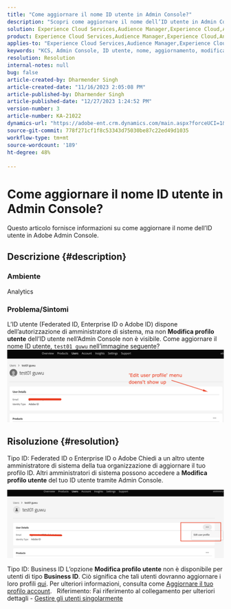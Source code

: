 ```yaml
---
title: "Come aggiornare il nome ID utente in Admin Console?"
description: "Scopri come aggiornare il nome dell’ID utente in Admin Console."
solution: Experience Cloud Services,Audience Manager,Experience Cloud,Analytics,Target,Admin
product: Experience Cloud Services,Audience Manager,Experience Cloud,Analytics,Target,Admin
applies-to: "Experience Cloud Services,Audience Manager,Experience Cloud,Analytics,Target,Admin"
keywords: "KCS, Admin Console, ID utente, nome, aggiornamento, modifica, "
resolution: Resolution
internal-notes: null
bug: false
article-created-by: Dharmender Singh
article-created-date: "11/16/2023 2:05:08 PM"
article-published-by: Dharmender Singh
article-published-date: "12/27/2023 1:24:52 PM"
version-number: 3
article-number: KA-21022
dynamics-url: "https://adobe-ent.crm.dynamics.com/main.aspx?forceUCI=1&pagetype=entityrecord&etn=knowledgearticle&id=2809f524-8984-ee11-8179-6045bd0063aa"
source-git-commit: 778f271cf1f8c53343d75030be87c22ed49d1035
workflow-type: tm+mt
source-wordcount: '189'
ht-degree: 48%

---
```


# Come aggiornare il nome ID utente in Admin Console?


Questo articolo fornisce informazioni su come aggiornare il nome dell’ID utente in Adobe Admin Console.

## Descrizione {#description}


### <b>Ambiente</b>

Analytics

### Problema/Sintomi

L’ID utente (Federated ID, Enterprise ID o Adobe ID) dispone dell’autorizzazione di amministratore di sistema, ma non <b>Modifica profilo utente</b> dell’ID utente nell’Admin Console non è visibile. Come aggiornare il nome ID utente, `test01 guwu` nell’immagine seguente? ![](assets/___2e09f524-8984-ee11-8179-6045bd0063aa___.png)


## Risoluzione {#resolution}


Tipo ID: Federated ID o Enterprise ID o Adobe
Chiedi a un altro utente amministratore di sistema della tua organizzazione di aggiornare il tuo profilo ID. Altri amministratori di sistema possono accedere a <b>Modifica profilo utente</b> del tuo ID utente tramite Admin Console.

![](assets/5d528b6b-4667-ed11-9561-6045bd006e5a.png)

Tipo ID: Business ID
L’opzione <b>Modifica profilo utente</b> non è disponibile per utenti di tipo <b>Business ID</b>. Ciò significa che tali utenti dovranno aggiornare i loro profili [qui](https://account.adobe.com/profile). Per ulteriori informazioni, consulta come [Aggiornare il tuo profilo account](https://helpx.adobe.com/it/manage-account/using/edit-adobe-account-personal-profile.html).
 
Riferimento: Fai riferimento al collegamento per ulteriori dettagli - [Gestire gli utenti singolarmente](https://helpx.adobe.com/it/enterprise/using/manage-users-individually.html)
